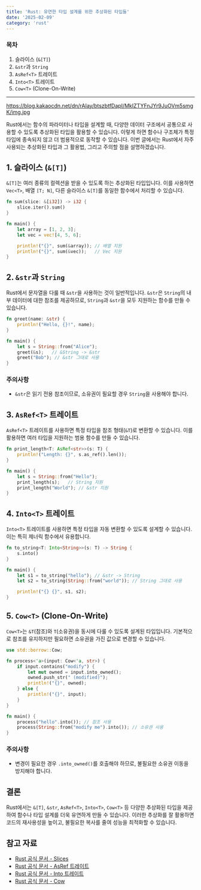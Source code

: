 ```yaml
---
title: 'Rust: 유연한 타입 설계를 위한 추상화된 타입들'
date: '2025-02-09'
category: 'rust'
---
```


### 목차

1. 슬라이스 (`&[T]`)
2. `&str`과 `String`
3. `AsRef<T>` 트레이트
4. `Into<T>` 트레이트
5. `Cow<T>` (Clone-On-Write)

---

https://blog.kakaocdn.net/dn/rAIay/btszbtfDapI/MkIZTYFnJYr9JuOVm5smgK/img.jpg

Rust에서는 함수의 파라미터나 타입을 설계할 때, 다양한 데이터 구조에서 공통으로 사용할 수 있도록 추상화된 타입을 활용할 수 있습니다. 이렇게 하면 함수나 구조체가 특정 타입에 종속되지 않고 더 범용적으로 동작할 수 있습니다. 이번 글에서는 Rust에서 자주 사용되는 추상화된 타입과 그 활용법, 그리고 주의할 점을 설명하겠습니다.

## 1. 슬라이스 (`&[T]`)

`&[T]`는 여러 종류의 컬렉션을 받을 수 있도록 하는 추상화된 타입입니다. 이를 사용하면 `Vec<T>`, 배열 `[T; N]`, 다른 슬라이스 `&[T]`를 동일한 함수에서 처리할 수 있습니다.

```rust
fn sum(slice: &[i32]) -> i32 {
    slice.iter().sum()
}

fn main() {
    let array = [1, 2, 3];
    let vec = vec![4, 5, 6];

    println!("{}", sum(&array)); // 배열 지원
    println!("{}", sum(&vec));   // Vec 지원
}
```


## 2. `&str`과 `String`

Rust에서 문자열을 다룰 때 `&str`을 사용하는 것이 일반적입니다. `&str`은 `String`의 내부 데이터에 대한 참조를 제공하므로, `String`과 `&str`을 모두 지원하는 함수를 만들 수 있습니다.

```rust
fn greet(name: &str) {
    println!("Hello, {}!", name);
}

fn main() {
    let s = String::from("Alice");
    greet(&s);   // &String -> &str
    greet("Bob"); // &str 그대로 사용
}
```

### 주의사항
- `&str`은 읽기 전용 참조이므로, 소유권이 필요할 경우 `String`을 사용해야 합니다.


## 3. `AsRef<T>` 트레이트

`AsRef<T>` 트레이트를 사용하면 특정 타입을 참조 형태(`&T`)로 변환할 수 있습니다. 이를 활용하면 여러 타입을 지원하는 범용 함수를 만들 수 있습니다.

```rust
fn print_length<T: AsRef<str>>(s: T) {
    println!("Length: {}", s.as_ref().len());
}

fn main() {
    let s = String::from("Hello");
    print_length(s);   // String 지원
    print_length("World"); // &str 지원
}
```


## 4. `Into<T>` 트레이트

`Into<T>` 트레이트를 사용하면 특정 타입을 자동 변환할 수 있도록 설계할 수 있습니다. 이는 특히 제너릭 함수에서 유용합니다.

```rust
fn to_string<T: Into<String>>(s: T) -> String {
    s.into()
}

fn main() {
    let s1 = to_string("hello"); // &str -> String
    let s2 = to_string(String::from("world")); // String 그대로 사용

    println!("{} {}", s1, s2);
}
```


## 5. `Cow<T>` (Clone-On-Write)

`Cow<T>`는 `&T`(참조)와 `T`(소유권)을 동시에 다룰 수 있도록 설계된 타입입니다. 기본적으로 참조를 유지하지만 필요하면 소유권을 가진 값으로 변경할 수 있습니다.

```rust
use std::borrow::Cow;

fn process<'a>(input: Cow<'a, str>) {
    if input.contains("modify") {
        let mut owned = input.into_owned();
        owned.push_str(" (modified)");
        println!("{}", owned);
    } else {
        println!("{}", input);
    }
}

fn main() {
    process("hello".into()); // 참조 사용
    process(String::from("modify me").into()); // 소유권 사용
}
```

### 주의사항
- 변경이 필요한 경우 `.into_owned()`를 호출해야 하므로, 불필요한 소유권 이동을 방지해야 합니다.


## 결론
Rust에서는 `&[T]`, `&str`, `AsRef<T>`, `Into<T>`, `Cow<T>` 등 다양한 추상화된 타입을 제공하여 함수나 타입 설계를 더욱 유연하게 만들 수 있습니다. 이러한 추상화를 잘 활용하면 코드의 재사용성을 높이고, 불필요한 복사를 줄여 성능을 최적화할 수 있습니다.


## 참고 자료
- [Rust 공식 문서 - Slices](https://doc.rust-lang.org/std/primitive.slice.html)
- [Rust 공식 문서 - AsRef 트레이트](https://doc.rust-lang.org/std/convert/trait.AsRef.html)
- [Rust 공식 문서 - Into 트레이트](https://doc.rust-lang.org/std/convert/trait.Into.html)
- [Rust 공식 문서 - Cow](https://doc.rust-lang.org/std/borrow/enum.Cow.html)

